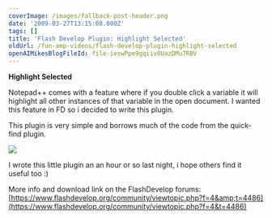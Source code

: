 ```yaml
---
coverImage: /images/fallback-post-header.png
date: '2009-03-27T13:15:08.000Z'
tags: []
title: 'Flash Develop Plugin: Highlight Selected'
oldUrl: /fun-amp-videos/flash-develop-plugin-highlight-selected
openAIMikesBlogFileId: file-ieswPpe9gqiiv0UazDMu7RBV
---
```


**Highlight Selected**

Notepad++ comes with a feature where if you double click a variable it will highlight all other instances of that variable in the open document. I wanted this feature in FD so i decided to write this plugin.

<!-- more -->

This plugin is very simple and borrows much of the code from the quick-find plugin.

![](/posts/highlightselectionscreen01.png)

I wrote this little plugin an an hour or so last night, i hope others find it useful too :)

More info and download link on the FlashDevelop forums: [https://www.flashdevelop.org/community/viewtopic.php?f=4&amp;t=4486](https://www.flashdevelop.org/community/viewtopic.php?f=4&t=4486)
